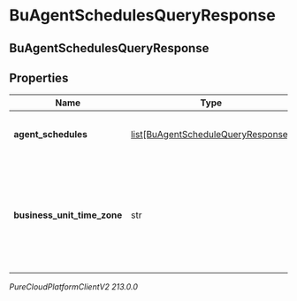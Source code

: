 # BuAgentSchedulesQueryResponse

## BuAgentSchedulesQueryResponse

## Properties

|Name | Type | Description | Notes|
|------------ | ------------- | ------------- | -------------|
| **agent_schedules** | [list[BuAgentScheduleQueryResponse]](BuAgentScheduleQueryResponse) | The requested agent schedules | [optional] |
| **business_unit_time_zone** | str | The time zone configured for the business unit to which these schedules apply | [optional] |



_PureCloudPlatformClientV2 213.0.0_
